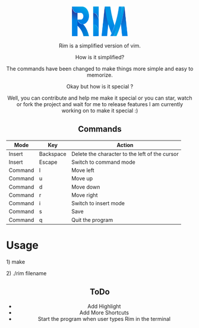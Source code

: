 <p align="center">
  <a href="https://github.com/roshanlam/Rim/">
    <img src="./rim.png" alt="Logo" width="150" height="80">
  </a>
</p>
<center>
<p> 
Rim is a simplified version of vim. 

How is it simplified?

The commands have been changed to make things more simple and easy to memorize.

Okay but how is it special ?

Well, you can contribute and help me make it special or you can star, watch or fork the project and wait for me to release features I am currently working on to make it special :)

</p>
</center>
<center>
  <h2> Commands </h2>

|Mode   |Key      |Action                                        |
|-------|---------|----------------------------------------------|
|Insert |Backspace|Delete the character to the left of the cursor|
|Insert |Escape   |Switch to command mode                        |
|Command|l        |Move left                                     |
|Command|u        |Move up                                       |
|Command|d        |Move down                                     |
|Command|r        |Move right                                    |
|Command|i        |Switch to insert mode                         |
|Command|s        |Save                                          |
|Command|q        |Quit the program                              |


</center>

<h1>Usage</h1>
<p> 1) make </p>
<p> 2) ./rim filename </p>
<center>
  <h2> ToDo </h2>

* Add Highlight
* Add More Shortcuts 
* Start the program when user types Rim in the terminal
</center>
